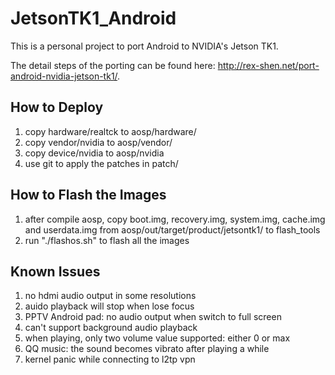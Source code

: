 JetsonTK1_Android
=================

This is a personal project to port Android to NVIDIA's Jetson TK1.

The detail steps of the porting can be found here: http://rex-shen.net/port-android-nvidia-jetson-tk1/.

How to Deploy
-----------------
1) copy hardware/realtck to aosp/hardware/
2) copy vendor/nvidia to aosp/vendor/
3) copy device/nvidia to aosp/nvidia
4) use git to apply the patches in patch/

How to Flash the Images
-----------------
1) after compile aosp, copy boot.img, recovery.img, system.img, cache.img and userdata.img from aosp/out/target/product/jetsontk1/ to flash_tools
2) run "./flashos.sh" to flash all the images

Known Issues
-----------------
1) no hdmi audio output in some resolutions
2) auido playback will stop when lose focus
3) PPTV Android pad: no audio output when switch to full screen
4) can't support background audio playback
5) when playing, only two volume value supported: either 0 or max
6) QQ music: the sound becomes vibrato after playing a while
7) kernel panic while connecting to l2tp vpn
